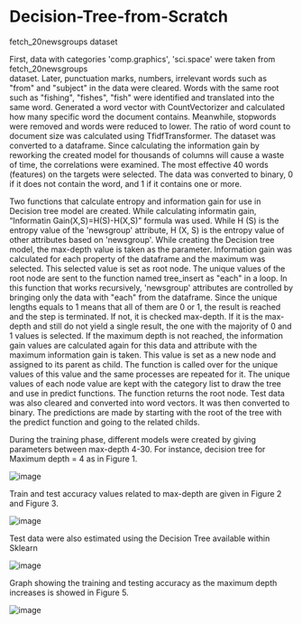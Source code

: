 # Decision-Tree-from-Scratch
fetch_20newsgroups dataset


First, data with categories 'comp.graphics', 'sci.space' were taken from fetch_20newsgroups                       
dataset. Later, punctuation marks, numbers, irrelevant words such as "from" and "subject"
in the data were cleared. Words with the same root such as "fishing", "fishes", "fish" were
identified and translated into the same word. Generated a word vector with CountVectorizer
and calculated how many specific word the document contains. Meanwhile, stopwords were
removed and words were reduced to lower. The ratio of word count to document size was
calculated using TfidfTransformer. The dataset was converted to a dataframe. Since
calculating the information gain by reworking the created model for thousands of columns
will cause a waste of time, the correlations were examined. The most effective 40 words
(features) on the targets were selected. The data was converted to binary, 0 if it does not
contain the word, and 1 if it contains one or more.

Two functions that calculate entropy and information gain for use in Decision tree model
are created. While calculating informatin gain, “Informatin Gain(X,S)=H(S)-H(X,S)”
formula was used. While H (S) is the entropy value of the 'newsgroup' attribute, H (X, S) is
the entropy value of other attributes based on 'newsgroup'. While creating the Decision tree
model, the max-depth value is taken as the parameter. Information gain was calculated for
each property of the dataframe and the maximum was selected. This selected value is set as
root node. The unique values of the root node are sent to the function named tree_insert as
"each" in a loop. In this function that works recursively, 'newsgroup' attributes are
controlled by bringing only the data with "each" from the dataframe. Since the unique
lengths equals to 1 means that all of them are 0 or 1, the result is reached and the step is
terminated. If not, it is checked max-depth. If it is the max-depth and still do not yield a
single result, the one with the majority of 0 and 1 values is selected. If the maximum depth
is not reached, the information gain values are calculated again for this data and attribute
with the maximum information gain is taken. This value is set as a new node and assigned
to its parent as child. The function is called over for the unique values of this value and the
same processes are repeated for it. The unique values of each node value are kept with the
category list to draw the tree and use in predict functions. The function returns the root
node. Test data was also cleared and converted into word vectors. It was then converted to
binary. The predictions are made by starting with the root of the tree with the predict
function and going to the related childs.

During the training phase, different models were created by giving parameters between
max-depth 4-30. For instance, decision tree for Maximum depth = 4 as in Figure 1.

![image](https://user-images.githubusercontent.com/45537416/120244579-3d46a680-c273-11eb-9d1c-111a14d187fb.png)

Train and test accuracy values related to max-depth are given in Figure 2 and Figure 3.

![image](https://user-images.githubusercontent.com/45537416/120244596-4d5e8600-c273-11eb-86d1-bb5262fee5f5.png)

Test data were also estimated using the Decision Tree available within Sklearn

![image](https://user-images.githubusercontent.com/45537416/120244612-5c453880-c273-11eb-8749-705b4b100175.png)

Graph showing the training and testing accuracy as the maximum depth increases is showed
in Figure 5.

![image](https://user-images.githubusercontent.com/45537416/120244638-77b04380-c273-11eb-97c0-27430d0a4fd1.png)




